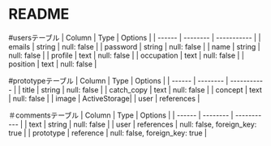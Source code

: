 # README

#usersテーブル
| Column      | Type      |  Options    |
| ------      | --------  | ----------- |
| emails      | string    | null: false |
| password    | string    | null: false |
| name        | string    | null: false |
| profile     | text      | null: false |
| occupation  | text      | null: false |
| position    | text      | null: false |

#prototypeテーブル
| Column      | Type      |  Options    |
| ------      | --------  | ----------- |
| title       | string    | null: false |
| catch_copy  | text    | null: false |
| concept     | text    | null: false |
| image     | ActiveStorage| 
| user  | references |

＃commentsテーブル
| Column      | Type      |  Options    |
| ------      | --------  | ----------- |
| text       | string    | null: false |
| user  | references    | null: false, foreign_key: true |
| prototype | reference | null: false, foreign_key: true |